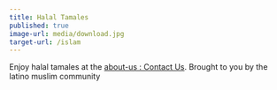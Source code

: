 ```yaml
---
title: Halal Tamales
published: true
image-url: media/download.jpg
target-url: /islam
---
```

Enjoy halal tamales at the [about-us : Contact Us](/about-us/contact-us). Brought to you by the latino muslim community


